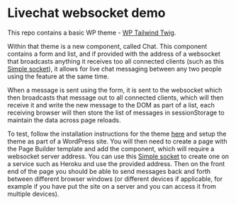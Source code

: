 # Livechat websocket demo

This repo contains a basic WP theme - [WP Tailwind Twig](https://github.com/ahollister/wp-tailwind-twig).

Within that theme is a new component, called Chat. This component contains a form and list, and if provided with the address of a websocket that broadcasts anything it receives too all connected clients (such as this [Simple socket](https://github.com/ahollister/simple-socket)), it allows for live chat messaging between any two people using the feature at the same time.

When a message is sent using the form, it is sent to the websocket which then broadcasts that message out to all connected clients, which will then receive it and write the new message to the DOM as part of a list, each receiving browser will then store the list of messages in sessionStorage to maintain the data across page reloads.

To test, follow the installation instructions for the theme [here](https://github.com/ahollister/wp-tailwind-twig/blob/master/README.md#installation) and setup the theme as part of a WordPress site. You will then need to create a page with the Page Builder template and add the component, which will require a websocket server address. You can use this [Simple socket](https://github.com/ahollister/) to create one on a service such as Heroku and use the provided address. Then on the front end of the page you should be able to send messages back and forth between different browser windows (or different devices if applicable, for example if you have put the site on a server and you can access it from multiple devices).